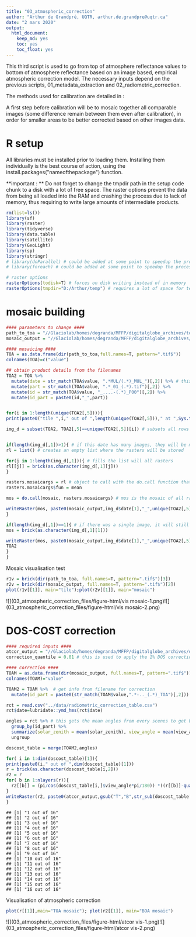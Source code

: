 ```yaml
---
title: "03_atmospheric_correction"
author: "Arthur de Grandpré, UQTR, arthur.de.grandpre@uqtr.ca"
date: "2 mars 2020"
output: 
  html_document: 
    keep_md: yes
    toc: yes
    toc_float: yes
---
```


This third script is used to go from top of atmosphere reflectance values to bottom of atmosphere reflectance based on an image based, empirical atmospheric correction model. The necessary inputs depend on the previous scripts, 01_metadata_extraction and 02_radiometric_correction.

The methods used for calibration are detailed in :

A first step before calibration will be to mosaic together all comparable images (some difference remain between them even after calibration), in order for smaller areas to be better corrected based on other images data.

# R setup

All libraries must be installed prior to loading them. Installing them individually is the best course of action, using the install.packages("nameofthepackage") function.

**important : ** Do not forget to change the tmpdir path in the setup code chunk to a disk with a lot of free space. The raster options prevent the data from being all loaded into the RAM and crashing the process due to lack of memory, thus requiring to write large amounts of intermediate products.


```r
rm(list=ls())
library(sf)
library(raster)
library(tidyverse)
library(data.table)
library(satellite)
library(GeoLight)
library(sp)
library(stringr)
# library(doParallel) # could be added at some point to speedup the process
# library(foreach) # could be added at some point to speedup the process

# raster options
rasterOptions(todisk=T) # forces on disk writing instead of in memory
rasterOptions(tmpdir="D:/Arthur/temp") # requires a lot of space for temporary file
```


# mosaic building



```r
#### parameters to change ####
path_to_toa = "//Glaciolab/homes/degranda/MFFP/digitalglobe_archives/toa/MUL/" # path to TOA MUL images, from the previous script
mosaic_output = "//Glaciolab/homes/degranda/MFFP/digitalglobe_archives/toa/mosaic/perdateid/" # path where to write mosaic MUL images (less files, but larger)
```


```r
#### mosaicing ####
TOA = as.data.frame(dir(path_to_toa,full.names=T, pattern=".tif$"))
colnames(TOA)=c("value")

## obtain product details from the filenames
TOA2 = TOA %>%
  mutate(date = str_match(TOA$value, ".*MUL/(.*)_MUL_")[,2]) %>% # this extracts the date from the name string 
  mutate(part = str_match(TOA$value, ".*_01_(.*).tif")[,2]) %>%
  mutate(id = str_match(TOA$value, "_....-(.*)_P00")[,2]) %>% 
  mutate(id_part = paste0(id,"_",part))


for(i in 1:length(unique(TOA2[,5]))){
print(paste0("tile ",i," out of ",length(unique(TOA2[,5]))," at ",Sys.time())) # to see progress

img_d = subset(TOA2, TOA2[,5]==unique(TOA2[,5])[i]) # subsets all rows for a single date


if(length(img_d[,1])>1){ # if this date has many images, they will be mosaiced together
rl = list() # creates an empty list where the rasters will be stored 

for(j in 1:length(img_d[,1])){ # fills the list will all rasters
rl[[j]] = brick(as.character(img_d[,1][j]))
}

rasters.mosaicargs = rl # object to call with the do.call function that will apply mosaic to all rasters
rasters.mosaicargs$fun = mean

mos = do.call(mosaic, rasters.mosaicargs) # mos is the mosaic of all rasters of a single date

writeRaster(mos, paste0(mosaic_output,img_d$date[1],"_",unique(TOA2[,5])[i],"_TOA_MOSAIC.tif"), overwrite=T)
}

if(length(img_d[,1])==1){ # if there was a single image, it will still be written as a mosaic, since it is a complete view of the scene
mos = brick(as.character(img_d[,1][1]))

writeRaster(mos, paste0(mosaic_output,img_d$date[1],"_",unique(TOA2[,5])[i],"_TOA_MOSAIC.tif"), overwrite=T)
TOA2
}
}
```

Mosaic visualisation test

```r
r1v = brick(dir(path_to_toa, full.names=T, pattern=".tif$")[3])
r2v = brick(dir(mosaic_output, full.names=T, pattern=".tif$")[2])
plot(r1v[[1]], main="tile");plot(r2v[[1]], main="mosaic")
```

![](03_atmospheric_correction_files/figure-html/vis mosaic-1.png)<!-- -->![](03_atmospheric_correction_files/figure-html/vis mosaic-2.png)<!-- -->

# DOS-COST correction


```r
#### required inputs ####
atcor_output = "//Glaciolab/homes/degranda/MFFP/digitalglobe_archives/doscost/"
correction_quantile = 0.01 # this is used to apply the 1% DOS correction. taking the 1% quantile instead of minimum value, since real dark objects do not exist.
```



```r
#### correction ####
TOAM = as.data.frame(dir(mosaic_output, full.names=T, pattern=".tif$"))
colnames(TOAM)="value"

TOAM2 = TOAM %>%  # get info from filename for correction
  mutate(id_part = paste0(str_match(TOAM$value,".*-.._(.*)_TOA")[,2]))

rct = read.csv("../data/radiometric_correction_table.csv")
rct$date=lubridate::ymd_hms(rct$date)

angles = rct %>% # this gets the mean angles from every scenes to get best values for every mosaic
  group_by(id_part) %>% 
  summarize(solar_zenith = mean(solar_zenith), view_angle = mean(view_angle)) %>% 
  ungroup

doscost_table = merge(TOAM2,angles)

for( i in 1:dim(doscost_table)[1]){
print(paste0(i," out of ",dim(doscost_table)[1]))
r = brick(as.character(doscost_table[i,2]))
r2 = r
for( b in 1:nlayers(r)){
  r2[[b]] = (pi/cos(doscost_table[i,]$view_angle*pi/180)) *((r[[b]]-quantile(r[[b]], c(correction_quantile)))/cos(doscost_table[i,]$solar_zenith*pi/180))
}
writeRaster(r2, paste0(atcor_output,gsub("T","B",str_sub(doscost_table[i,2],-46))), overwrite=TRUE)
}
```

```
## [1] "1 out of 16"
## [1] "2 out of 16"
## [1] "3 out of 16"
## [1] "4 out of 16"
## [1] "5 out of 16"
## [1] "6 out of 16"
## [1] "7 out of 16"
## [1] "8 out of 16"
## [1] "9 out of 16"
## [1] "10 out of 16"
## [1] "11 out of 16"
## [1] "12 out of 16"
## [1] "13 out of 16"
## [1] "14 out of 16"
## [1] "15 out of 16"
## [1] "16 out of 16"
```

Visualisation of atmospheric correction 


```r
plot(r[[1]],main="TOA mosaic"); plot(r2[[1]], main="BOA mosaic")
```

![](03_atmospheric_correction_files/figure-html/atcor vis-1.png)<!-- -->![](03_atmospheric_correction_files/figure-html/atcor vis-2.png)<!-- -->

